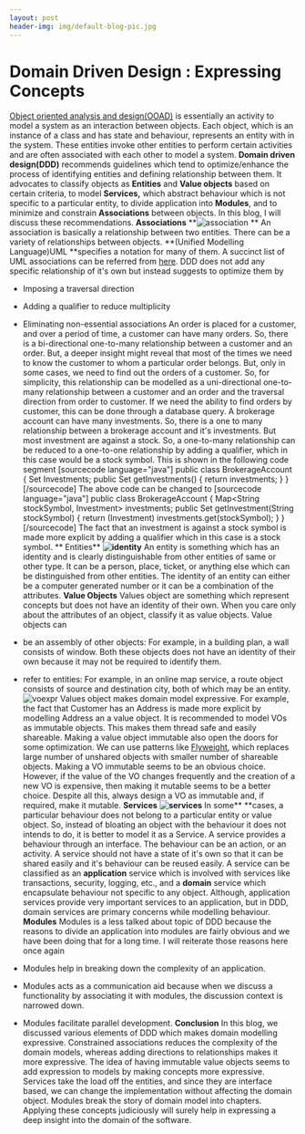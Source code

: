 ```yaml
---
layout: post
header-img: img/default-blog-pic.jpg
---
```


# Domain Driven Design : Expressing Concepts

[Object oriented analysis and design(OOAD)](http://en.wikipedia.org/wiki/Object-oriented_analysis_and_design) is essentially an activity to model a system as an interaction between objects. Each object, which is an instance of a class and has state and behaviour, represents an entity with in the system. These entities invoke other entities to perform certain activities and are often associated with each other to model a system. **Domain driven design(DDD)** recommends guidelines which tend to optimize/enhance the process of identifying entities and defining relationship between them. It advocates to classify objects as **Entities** and **Value objects** based on certain criteria, to model **Services,** which abstract behaviour which is not specific to a particular entity, to divide application into **Modules**, and to minimize and constrain **Associations** between objects. In this blog, I will discuss these recommendations.  **Associations** **![association](/wp-content/uploads/2009/12/association.png) ** An association is basically a relationship between two entities. There can be a variety of relationships between objects. **(Unified Modelling Language)UML **specifies a notation for many of them. A succinct list of UML associations can be referred from [here](http://www.shrinkrays.net/articles/uml-cheat-sheet.aspx). DDD does not add any specific relationship of it's own but instead suggests to optimize them by 

  * Imposing a traversal direction
  * Adding a qualifier to reduce multiplicity
  * Eliminating non-essential associations
An order is placed for a customer, and over a period of time, a customer can have many orders. So, there is a bi-directional one-to-many relationship between a customer and an order. But, a deeper insight might reveal that most of the times we need to know the customer to whom a particular order belongs. But, only in some cases, we need to find out the orders of a customer. So, for simplicity, this relationship can be modelled as a uni-directional one-to-many relationship between a customer and an order and the traversal direction from order to customer. If we need the ability to find orders by customer, this can be done through a database query. A brokerage account can have many investments. So, there is a one to many relationship between a brokerage account and it's investments. But most investment are against a stock. So, a one-to-many relationship can be reduced to a one-to-one relationship by adding a qualifier, which in this case would be a stock symbol. This is shown in the following code segment [sourcecode language="java"] public class BrokerageAccount { Set<Investment> Investments; public Set getInvestments() { return investments; } } [/sourcecode] The above code can be changed to [sourcecode language="java"] public class BrokerageAccount { Map<String stockSymbol, Investment> investments; public Set getInvestment(String stockSymbol) { return (Investment) investments.get(stockSymbol); } } [/sourcecode] The fact that an investment is against a stock symbol is made more explicit by adding a qualifier which in this case is a stock symbol. ** Entities** **![identity](/wp-content/uploads/2009/12/identity.png)** An entity is something which has an identity and is clearly distinguishable from other entities of same or other type. It can be a person, place, ticket, or anything else which can be distinguished from other entities. The identity of an entity can either be a computer generated number or it can be a combination of the attributes. **Value Objects** Values object are something which represent concepts but does not have an identity of their own. When you care only about the attributes of an object, classify it as value objects. Value objects can 

  * be an assembly of other objects: For example, in a building plan, a wall consists of window. Both these objects does not have an identity of their own because it may not be required to identify them.
  * refer to entities: For example, in an online map service, a route object consists of source and destination city, both of which may be an entity.
![voexpr](/wp-content/uploads/2009/12/voexpr.png) Values object makes domain model expressive. For example, the fact that Customer has an Address is made more explicit by modelling Address an a value object. It is recommended to model VOs as immutable objects. This makes them thread safe and easily shareable. Making a value object immutable also open the doors for some optimization. We can use patterns like [Flyweight](http://en.wikipedia.org/wiki/Flyweight_pattern), which replaces large number of unshared objects with smaller number of shareable objects. Making a VO immutable seems to be an obvious choice. However, if the value of the VO changes frequently and the creation of a new VO is expensive, then making it mutable seems to be a better choice. Despite all this, always design a VO as immutable and, if required, make it mutable. **Services** **![services](http://xebee.xebia.in/wp-content/uploads/2009/12/services.png)** In some** **cases, a particular behaviour does not belong to a particular entity or value object. So, instead of bloating an object with the behaviour it does not intends to do, it is better to model it as a Service. A service provides a behaviour through an interface. The behaviour can be an action, or an activity. A service should not have a state of it's own so that it can be shared easily and it's behaviour can be reused easily. A service can be classified as an **application** service which is involved with services like transactions, security, logging, etc., and a **domain** service which encapsulate behaviour not specific to any object. Although, application services provide very important services to an application, but in DDD, domain services are primary concerns while modelling behaviour. **Modules** Modules is a less talked about topic of DDD because the reasons to divide an application into modules are fairly obvious and we have been doing that for a long time. I will reiterate those reasons here once again 

  * Modules help in breaking down the complexity of an application.
  * Modules acts as a communication aid because when we discuss a functionality by associating it with modules, the discussion context is narrowed down.
  * Modules facilitate parallel development.
**Conclusion** In this blog, we discussed various elements of DDD which makes domain modelling expressive. Constrained associations reduces the complexity of the domain models, whereas adding directions to relationships makes it more expressive. The idea of having immutable value objects seems to add expression to models by making concepts more expressive. Services take the load off the entities, and since they are interface based, we can change the implementation without affecting the domain object. Modules break the story of domain model into chapters. Applying these concepts judiciously will surely help in expressing a deep insight into the domain of the software.